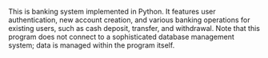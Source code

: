 This is banking system implemented in Python. It features user authentication, new account creation, and various banking operations for existing users, such as cash deposit, transfer, and withdrawal. Note that this program does not connect to a sophisticated database management system; data is managed within the program itself.
